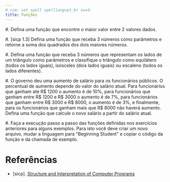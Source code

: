 ```yaml
---
# vim: set spell spelllang=pt_br sw=4:
title: Funções
---
```


#.  Defina uma função que encontre o maior valor entre 2 valores dados.

#.  [sicp 1.3] Defina uma função que receba $3$ números como parâmetros
    e retorne a soma dos quadrados dos dois maiores números.

#.  Defina uma função que receba $3$ números que representam os lados de um
    triângulo como parâmetros e classifique o triângulo como equilátero (todos
    os lados iguais), isósceles (dois lados iguais) ou escaleno (todos os lados
    diferentes).

#.  O governo deu uma aumento de salário para os funcionários públicos.
    O percentual de aumento depende do valor do salário atual. Para
    funcionários que ganham até R$ 1200 o aumento é de 10%, para funcionários
    que ganham entre R$ 1200 e R$ 3000 o aumento é de 7%, para funcionários que
    ganham entre R$ 3000 e R$ 8000, o aumento é de 3%, e finalmente, para os
    funcionários que ganham mais que R$ 8000 não haverá aumento. Defina uma
    função que calcule o novo salário a partir do salário atual.

#.  Faça a execução passo a passo das funções definidas nos exercícios
    anteriores para alguns exemplos. Para isto você deve criar um novo arquivo,
    mudar a linguagem para "Beginning Student" e copiar o código da função e da
    chamada de exemplo.


# Referências

-   [sicp]. [Structure and Interpretation of Computer Programs](https://mitpress.mit.edu/sicp/)
